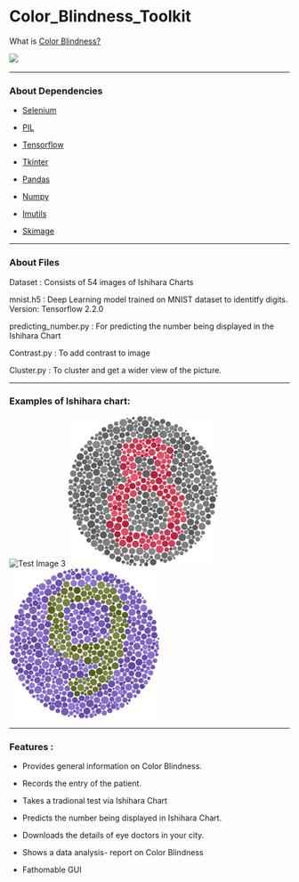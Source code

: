 # Color_Blindness_Toolkit

What is [Color Blindness?](https://www.aao.org/eye-health/diseases/what-is-color-blindness#:~:text=Color%20blindness%20occurs%20when%20you,and%20reds%2C%20and%20occasionally%20blues.)

<img src="https://i.ibb.co/8dYJHjB/colorblindnessinfo.png" width="360"/>

-------------------------------------------------------------------------------------------------------

### About Dependencies

* [Selenium](https://selenium-python.readthedocs.io/)

* [PIL](https://pillow.readthedocs.io/)

* [Tensorflow](https://www.tensorflow.org/guide)

* [Tkinter](https://docs.python.org/3/library/tkinter.html)

* [Pandas](https://pandas.pydata.org/docs/)

* [Numpy](https://numpy.org/doc/)

* [Imutils](https://github.com/jrosebr1/imutils)

* [Skimage](https://scikit-image.org/docs/dev/)

-------------------------------------------------------------------------------------------------------

### About Files

Dataset : Consists of 54 images of Ishihara Charts

mnist.h5 : Deep Learning model trained on MNIST dataset to identitfy digits. Version: Tensorflow 2.2.0

predicting_number.py : For predicting the number being displayed in the Ishihara Chart

Contrast.py : To add contrast to image

Cluster.py : To cluster and get a wider view of the picture.

-------------------------------------------------------------------------------------------------------

### Examples of Ishihara chart:

![Test Image 3](https://www.colour-blindness.com/CBTests/ishihara/Plate10.gif)
<img src="https://github.com/bhav09/Color_Blindness_Toolkit/blob/master/dataset/97.png" width="270" height="270" />
<img src="https://github.com/bhav09/Color_Blindness_Toolkit/blob/master/dataset/69.png" width="270" height="270" />

-------------------------------------------------------------------------------------------------------

### Features :

* Provides general information on Color Blindness.

* Records the entry of the patient.

* Takes a tradional test via Ishihara Chart

* Predicts the number being displayed in Ishihara Chart.

* Downloads the details of eye doctors in your city.

* Shows a data analysis- report on Color Blindness

* Fathomable GUI
